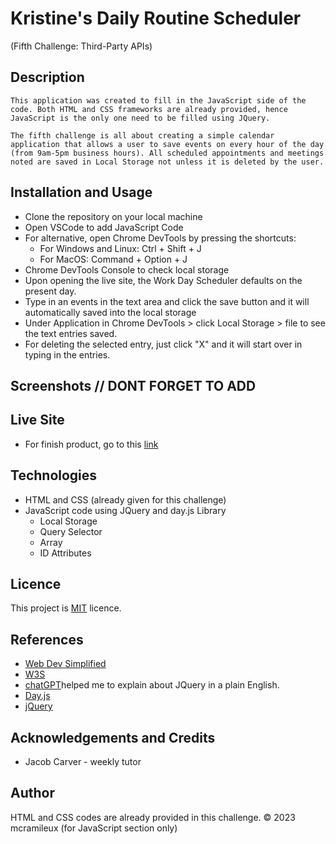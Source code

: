 # Kristine's Daily Routine Scheduler
(Fifth Challenge: Third-Party APIs)

## Description
    This application was created to fill in the JavaScript side of the code. Both HTML and CSS frameworks are already provided, hence JavaScript is the only one need to be filled using JQuery.

    The fifth challenge is all about creating a simple calendar application that allows a user to save events on every hour of the day (from 9am-5pm business hours). All scheduled appointments and meetings noted are saved in Local Storage not unless it is deleted by the user.

## Installation and Usage

- Clone the repository on your local machine
- Open VSCode to add JavaScript Code
- For alternative, open Chrome DevTools by pressing the shortcuts:
    - For Windows and Linux: Ctrl + Shift + J
    - For MacOS: Command + Option + J
- Chrome DevTools Console to check local storage
- Upon opening the live site, the Work Day Scheduler defaults on the present day.
- Type in an events in the text area and click the save button and it will automatically saved into the local storage
- Under Application in Chrome DevTools > click Local Storage > file to see the text entries saved.
- For deleting the selected entry, just click "X" and it will start over in typing in the entries.

## Screenshots // DONT FORGET TO ADD

## Live Site 
- For finish product, go to this [link](https://mcramileux.github.io/ADD-THE-NAME-HERE)
  
## Technologies
- HTML and CSS (already given for this challenge)
- JavaScript code using JQuery and day.js Library
    - Local Storage
    - Query Selector
    - Array
    - ID Attributes
  
## Licence
This project is [MIT](https://choosealicense.com/licenses/mit/) licence.

## References
- [Web Dev Simplified](https://www.youtube.com/@WebDevSimplified)
- [W3S](https://www.w3schools.com/)
- [chatGPT](https://chat.openai.com/)helped me to explain about JQuery in a plain English.
- [Day.js](https://day.js.org/)
- [jQuery](https://jquery.com/)

## Acknowledgements and Credits
- Jacob Carver - weekly tutor

## Author
HTML and CSS codes are already provided in this challenge.
© 2023 mcramileux (for JavaScript section only)